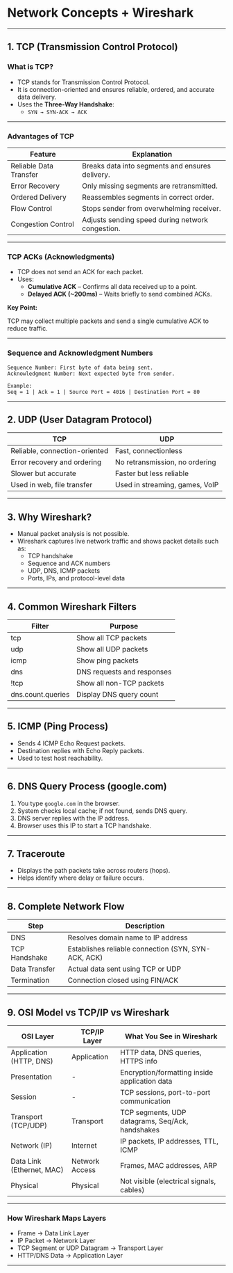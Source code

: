 # Network Concepts + Wireshark

---

## **1. TCP (Transmission Control Protocol)**

### **What is TCP?**

- TCP stands for Transmission Control Protocol.
- It is connection-oriented and ensures reliable, ordered, and accurate data delivery.
- Uses the **Three-Way Handshake**:
    - `SYN → SYN-ACK → ACK`

---

### **Advantages of TCP**

| Feature | Explanation |
| --- | --- |
| Reliable Data Transfer | Breaks data into segments and ensures delivery. |
| Error Recovery | Only missing segments are retransmitted. |
| Ordered Delivery | Reassembles segments in correct order. |
| Flow Control | Stops sender from overwhelming receiver. |
| Congestion Control | Adjusts sending speed during network congestion. |

---

### **TCP ACKs (Acknowledgments)**

- TCP does not send an ACK for each packet.
- Uses:
    - **Cumulative ACK** – Confirms all data received up to a point.
    - **Delayed ACK (~200ms)** – Waits briefly to send combined ACKs.

**Key Point:**

TCP may collect multiple packets and send a single cumulative ACK to reduce traffic.

---

### **Sequence and Acknowledgment Numbers**

```
Sequence Number: First byte of data being sent.
Acknowledgment Number: Next expected byte from sender.

Example:
Seq = 1 | Ack = 1 | Source Port = 4016 | Destination Port = 80

```

---

## **2. UDP (User Datagram Protocol)**

| TCP | UDP |
| --- | --- |
| Reliable, connection-oriented | Fast, connectionless |
| Error recovery and ordering | No retransmission, no ordering |
| Slower but accurate | Faster but less reliable |
| Used in web, file transfer | Used in streaming, games, VoIP |

---

## **3. Why Wireshark?**

- Manual packet analysis is not possible.
- Wireshark captures live network traffic and shows packet details such as:
    - TCP handshake
    - Sequence and ACK numbers
    - UDP, DNS, ICMP packets
    - Ports, IPs, and protocol-level data

---

## **4. Common Wireshark Filters**

| Filter | Purpose |
| --- | --- |
| tcp | Show all TCP packets |
| udp | Show all UDP packets |
| icmp | Show ping packets |
| dns | DNS requests and responses |
| !tcp | Show all non-TCP packets |
| dns.count.queries | Display DNS query count |

---

## **5. ICMP (Ping Process)**

- Sends 4 ICMP Echo Request packets.
- Destination replies with Echo Reply packets.
- Used to test host reachability.

---

## **6. DNS Query Process (google.com)**

1. You type `google.com` in the browser.
2. System checks local cache; if not found, sends DNS query.
3. DNS server replies with the IP address.
4. Browser uses this IP to start a TCP handshake.

---

## **7. Traceroute**

- Displays the path packets take across routers (hops).
- Helps identify where delay or failure occurs.

---

## **8. Complete Network Flow**

| Step | Description |
| --- | --- |
| DNS | Resolves domain name to IP address |
| TCP Handshake | Establishes reliable connection (SYN, SYN-ACK, ACK) |
| Data Transfer | Actual data sent using TCP or UDP |
| Termination | Connection closed using FIN/ACK |

---

## **9. OSI Model vs TCP/IP vs Wireshark**

| OSI Layer | TCP/IP Layer | What You See in Wireshark |
| --- | --- | --- |
| Application (HTTP, DNS) | Application | HTTP data, DNS queries, HTTPS info |
| Presentation | - | Encryption/formatting inside application data |
| Session | - | TCP sessions, port-to-port communication |
| Transport (TCP/UDP) | Transport | TCP segments, UDP datagrams, Seq/Ack, handshakes |
| Network (IP) | Internet | IP packets, IP addresses, TTL, ICMP |
| Data Link (Ethernet, MAC) | Network Access | Frames, MAC addresses, ARP |
| Physical | Physical | Not visible (electrical signals, cables) |

---

### **How Wireshark Maps Layers**

- Frame → Data Link Layer
- IP Packet → Network Layer
- TCP Segment or UDP Datagram → Transport Layer
- HTTP/DNS Data → Application Layer

---
